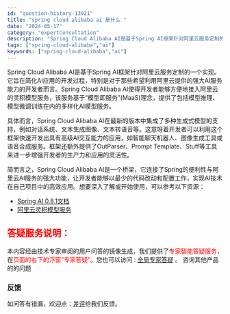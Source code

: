 ```yaml
---
id: "question-history-13921"
title: "spring cloud alibaba ai 是什么 "
date: "2024-05-17"
category: "expertConsultation"
description: "Spring Cloud Alibaba AI是基于Spring AI框架针对阿里云服务定制的一个实现。它旨在简化AI应用的开发过程，特别是对于那些希望利用阿里云提供的强大AI服务能力的开发者而言。Spring Cloud Alibaba AI使得开发者能够方便地接入阿里云的灵积模型服务，该服务基于"
tags: ["spring-cloud-alibaba","ai"]
keywords: ["spring-cloud-alibaba","ai"]
---
```


Spring Cloud Alibaba AI是基于Spring AI框架针对阿里云服务定制的一个实现。它旨在简化AI应用的开发过程，特别是对于那些希望利用阿里云提供的强大AI服务能力的开发者而言。Spring Cloud Alibaba AI使得开发者能够方便地接入阿里云的灵积模型服务，该服务基于“模型即服务”(MaaS)理念，提供了包括模型推理、模型微调训练在内的多样化AI模型服务。

具体而言，Spring Cloud Alibaba AI在最新的版本中集成了多种生成式模型的支持，例如对话系统、文本生成图像、文本转语音等。这意呀着开发者可以利用这个框架快速开发出具有高级AI交互能力的应用，如智能聊天机器人、图像生成工具或语音合成服务。框架还额外提供了OutParser、Prompt Template、Stuff等工具来进一步增强开发者的生产力和应用的灵活性。

简而言之，Spring Cloud Alibaba AI是一个桥梁，它连接了Spring的便利性与阿里云AI服务的强大功能，让开发者能够以最少的代码改动和配置工作，实现AI技术在自己项目中的高效应用。想要深入了解或开始使用，可以参考以下资源：
- [Spring AI 0.8.1文档](https://docs.spring.io/spring-ai/reference/0.8-SNAPSHOT/index.html)
- [阿里云灵积模型服务](https://help.aliyun.com/zh/dashscope/)
## <font color="#FF0000">答疑服务说明：</font> 

本内容经由技术专家审阅的用户问答的镜像生成，我们提供了<font color="#FF0000">专家智能答疑服务</font>，在<font color="#FF0000">页面的右下的浮窗”专家答疑“</font>。您也可以访问 : [全局专家答疑](https://opensource.alibaba.com/chatBot) 。 咨询其他产品的的问题

### 反馈
如问答有错漏，欢迎点：[差评](https://ai.nacos.io/user/feedbackByEnhancerGradePOJOID?enhancerGradePOJOId=13924)给我们反馈。
